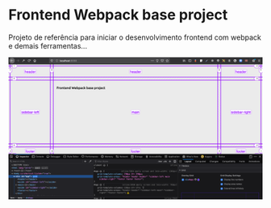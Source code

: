 # Frontend Webpack base project
Projeto de referência para iniciar o desenvolvimento frontend com webpack e demais ferramentas...

![](print-frontend-webpack-base-project.png)